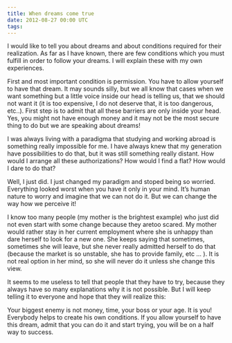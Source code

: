 ```yaml
---
title: When dreams come true
date: 2012-08-27 00:00 UTC
tags:
---
```


I would like to tell you about dreams and about conditions required for their realization. As far as I have known, there are few conditions which you must fulfill in order to follow your dreams. I will explain these with my own experiences.

First and most important condition is permission. You have to allow yourself to have that dream. It may sounds silly, but we all know that cases when we want something but a little voice inside our head is telling us, that we should not want it (it is too expensive, I do not deserve that, it is too dangerous, etc..). First step is to admit that all these barriers are only inside your head. Yes, you might not have enough money and it may not be the most secure thing to do but we are speaking about dreams!

I was always living with a paradigma that studying and working abroad is something really impossible for me. I have always knew that my generation have possibilities to do that, but it was still something really distant. How would I arrange all these authorizations? How would I find a flat? How would I dare to do that?

Well, I just did. I just changed my paradigm and stoped being so worried. Everything looked worst when you have it only in your mind. It’s human nature to worry and imagine that we can not do it. But we can change the way how we perceive it!

I know too many people (my mother is the brightest example) who just did not even start with some change because they aretoo scared. My mother would rather stay in her current employment where she is unhappy than dare herself to look for a new one. She keeps saying that sometimes, sometimes she will leave, but she never really admitted herself to do that (because the market is so unstable, she has to provide family, etc … ). It is not real option in her mind, so she will never  do it unless she change this view.

It seems to me useless to tell that people that they have to try, because they always have so many explanations why it is not possible. But I will keep telling it to everyone and hope that they will realize this:

Your biggest enemy is not money, time, your boss or your age. It is you! Everybody helps to create his own conditions. If you allow yourself to have this dream, admit that you can do it and start trying, you will be on a half way to success.
